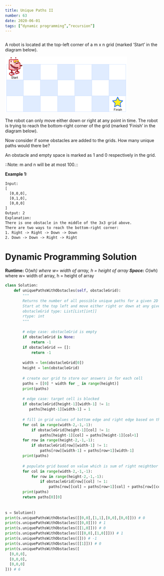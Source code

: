 ```yaml
---
title: Unique Paths II
number: 63
date: 2020-06-01
tags: [“dynamic programming”,”recursion”]
---
```


```toc

```
A robot is located at the top-left corner of a m x n grid (marked ‘Start’ in the diagram below).

![](63_Unique_Paths_II/robot_maze.png)

The robot can only move either down or right at any point in time. The robot is trying to reach the bottom-right corner of the grid (marked ‘Finish’ in the diagram below).

Now consider if some obstacles are added to the grids. How many unique paths would there be?

An obstacle and empty space is marked as 1 and 0 respectively in the grid.

::Note: m and n will be at most 100.::

**Example 1:**
```
Input:
[
  [0,0,0],
  [0,1,0],
  [0,0,0]
]
Output: 2
Explanation:
There is one obstacle in the middle of the 3x3 grid above.
There are two ways to reach the bottom-right corner:
1. Right -> Right -> Down -> Down
2. Down -> Down -> Right -> Right
```

# Dynamic Programming Solution
**Runtime:** O(w*h) where w= width of array, h = height of array
**Space:** O(w*h) where w= width of array, h = height of array

```py
class Solution:
    def uniquePathsWithObstacles(self, obstacleGrid):
        """
        Returns the number of all possible unique paths for a given 2D matrix where 0s are valid cells and 1s are obstacles.
        Start at the top left and move either right or down at any given cell. The destination is the bottom right cell.
        obstacleGrid type: List[List[int]]
        rtype: int
        """
        
        # edge case: obstacleGrid is empty
        if obstacleGrid is None:
            return -1
        if obstacleGrid == []:
            return -1
        
        width = len(obstacleGrid[0])
        height = len(obstacleGrid)

        # create our grid to store our answers in for each cell
        paths = [[0] * width for _ in range(height)]
        print(paths)
        
        # edge case: target cell is blocked
        if obstacleGrid[height-1][width-1] != 1:
           paths[height-1][width-1] = 1

        # fill in grid values of bottom edge and right edge based on the value of their neighbors
        for col in range(width-2,-1,-1):
            if obstacleGrid[height-1][col] != 1:
                paths[height-1][col] = paths[height-1][col+1]
        for row in range(height-2,-1,-1):
            if obstacleGrid[row][width-1] != 1:
                paths[row][width-1] = paths[row+1][width-1]
        print(paths)

        # populate grid based on value which is sum of right neightbor and bottom neighbor
        for col in range(width-2,-1,-1):
            for row in range(height-2,-1,-1):
                if obstacleGrid[row][col] != 1:
                    paths[row][col] = paths[row+1][col] + paths[row][col+1]
        print(paths)
        return paths[0][0]


s = Solution()
print(s.uniquePathsWithObstacles([[0,0],[1,1],[0,0],[0,0]])) # 0
print(s.uniquePathsWithObstacles([[0,0]])) # 1
print(s.uniquePathsWithObstacles([[1,0]])) # 0
print(s.uniquePathsWithObstacles([[[0,0],[1,0]]])) # 1
print(s.uniquePathsWithObstacles([])) # -1
print(s.uniquePathsWithObstacles([[1]])) # 0
print(s.uniquePathsWithObstacles([
  [0,0,0],
  [0,0,0],
  [0,0,0]
])) # 6
```
